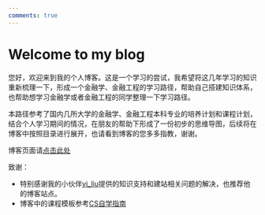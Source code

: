 ```yaml
---
comments: true
---
```


# Welcome to my blog

您好，欢迎来到我的个人博客。这是一个学习的尝试，我希望将这几年学习的知识重新梳理一下，形成一个金融学、金融工程的学习路径，帮助自己搭建知识体系，也帮助想学习金融学或者金融工程的同学整理一下学习路径。

本路径参考了国内几所大学的金融学、金融工程本科专业的培养计划和课程计划，结合个人学习期间的情况，在朋友的帮助下形成了一份初步的思维导图，后续将在博客中按照目录进行展开，也请看到博客的您多多指教，谢谢。

博客页面请[点击此处](https://dingdebin.github.io/)

致谢：

- 特别感谢我的小伙伴[yi_liu](https://yliu-fe.github.io)提供的知识支持和建站相关问题的解决，也推荐他的博客站点。
- 博客中的课程模板参考[CS自学指南](https://csdiy.wiki)
